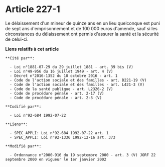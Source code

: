 # Article 227-1

Le délaissement d'un mineur de quinze ans en un lieu quelconque est puni de sept ans d'emprisonnement et de 100 000 euros
d'amende, sauf si les circonstances du délaissement ont permis d'assurer la santé et la sécurité de celui-ci.

**Liens relatifs à cet article**

	**Cité par**:

	  - Loi n°1881-07-29 du 29 juillet 1881 - art. 39 bis (V)
	  - Loi n°49-956 du 16 juillet 1949 - art. 4 (V)
	  - Décret n°2016-1352 du 10 octobre 2016 - art. 1
	  - Code de l'action sociale et des familles - art. D221-19 (V)
	  - Code de l'action sociale et des familles - art. L421-3 (V)
	  - Code de la santé publique - art. L2326-2 (V)
	  - Code de procédure pénale - art. 2-17 (V)
	  - Code de procédure pénale - art. 2-3 (V)

	**Codifié par**:

	  - Loi n°92-684 1992-07-22

	**Liens**:

	  - SPEC_APPLI: Loi n°92-684 1992-07-22 art. 1
	  - SPEC_APPLI: Loi n°92-1336 1992-12-16 art. 373

	**Modifié par**:

	  - Ordonnance n°2000-916 du 19 septembre 2000 - art. 3 (V) JORF 22 septembre 2000 en vigueur le 1er janvier 2002
